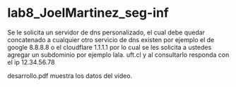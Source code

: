 # lab8_JoelMartinez_seg-inf
Se le solicita un servidor de dns personalizado, el cual debe quedar concatenado a cualquier otro servicio de dns existen por ejemplo el de google 8.8.8.8 o el cloudflare 1.1.1.1 por lo cual se les solicita a ustedes agregar un subdominio por ejemplo lala. uft.cl y al consultarlo responda con el ip 12.34.56.78


desarrollo.pdf muestra los datos del video.
